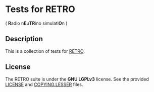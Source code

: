 # Tests for RETRO
( **R**adio n**E**u**TR**ino simulati**O**n )


## Description

This is a collection of tests for
[RETRO](https://github.com/grand-mother/retro).


## License

The RETRO suite is under the **GNU LGPLv3** license. See the provided
[LICENSE](LICENSE) and [COPYING.LESSER](COPYING.LESSER) files.
